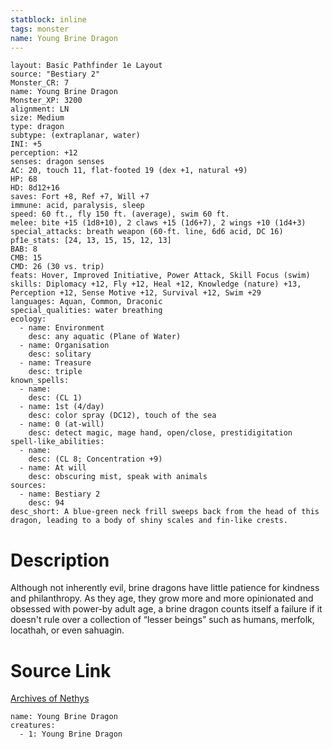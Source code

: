 ```yaml
---
statblock: inline
tags: monster
name: Young Brine Dragon
---
```

```statblock
layout: Basic Pathfinder 1e Layout
source: "Bestiary 2"
Monster_CR: 7
name: Young Brine Dragon
Monster_XP: 3200
alignment: LN
size: Medium
type: dragon
subtype: (extraplanar, water)
INI: +5
perception: +12
senses: dragon senses
AC: 20, touch 11, flat-footed 19 (dex +1, natural +9)
HP: 68
HD: 8d12+16
saves: Fort +8, Ref +7, Will +7
immune: acid, paralysis, sleep
speed: 60 ft., fly 150 ft. (average), swim 60 ft.
melee: bite +15 (1d8+10), 2 claws +15 (1d6+7), 2 wings +10 (1d4+3)
special_attacks: breath weapon (60-ft. line, 6d6 acid, DC 16)
pf1e_stats: [24, 13, 15, 15, 12, 13]
BAB: 8
CMB: 15
CMD: 26 (30 vs. trip)
feats: Hover, Improved Initiative, Power Attack, Skill Focus (swim)
skills: Diplomacy +12, Fly +12, Heal +12, Knowledge (nature) +13, Perception +12, Sense Motive +12, Survival +12, Swim +29
languages: Aquan, Common, Draconic
special_qualities: water breathing
ecology:
  - name: Environment
    desc: any aquatic (Plane of Water)
  - name: Organisation
    desc: solitary
  - name: Treasure
    desc: triple
known_spells:
  - name:
    desc: (CL 1)
  - name: 1st (4/day)
    desc: color spray (DC12), touch of the sea
  - name: 0 (at-will)
    desc: detect magic, mage hand, open/close, prestidigitation
spell-like_abilities:
  - name:
    desc: (CL 8; Concentration +9)
  - name: At will
    desc: obscuring mist, speak with animals
sources:
  - name: Bestiary 2
    desc: 94
desc_short: A blue-green neck frill sweeps back from the head of this dragon, leading to a body of shiny scales and fin-like crests. 
```
# Description
Although not inherently evil, brine dragons have little patience for kindness and philanthropy. As they age, they grow more and more opinionated and obsessed with power-by adult age, a brine dragon counts itself a failure if it doesn't rule over a collection of “lesser beings” such as humans, merfolk, locathah, or even sahuagin.
# Source Link
[Archives of Nethys](https://aonprd.com/MonsterDisplay.aspx?ItemName=Young%20Brine%20Dragon)
```encounter-table
name: Young Brine Dragon
creatures:
  - 1: Young Brine Dragon
```
